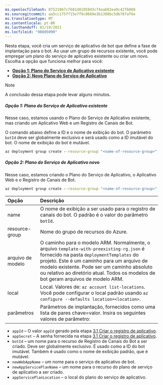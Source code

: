 ```yaml
---
ms.openlocfilehash: 07521067cf601d8105943cf4aa682ea9c42fb088
ms.sourcegitcommit: aa5cc175ff15e7f9c8669e3b1398bc5db707af6e
ms.translationtype: MT
ms.contentlocale: pt-BR
ms.lasthandoff: 01/19/2021
ms.locfileid: "98605090"
---
```

Nesta etapa, você cria um serviço de aplicativo de bot que define a fase de implantação para o bot. Ao usar um grupo de recursos existente, você pode empregar um plano do serviço de aplicativo existente ou criar um novo. Escolha a opção que funciona melhor para você:

- [**Opção 1: Plano do Serviço de Aplicativo existente**](#option-1-existing-app-service-plan)
- [**Opção 2: Novo Plano do Serviço de Aplicativo**](#option-2-new-app-service-plan)

> [!NOTE]
> A conclusão dessa etapa pode levar alguns minutos.

##### <a name="option-1-existing-app-service-plan"></a>**Opção 1: Plano do Serviço de Aplicativo existente**

Nesse caso, estamos usando o Plano do Serviço de Aplicativo existente, mas criando um Aplicativo Web e um Registro de Canais de Bot.

O comando abaixo define a ID e o nome de exibição do bot. O parâmetro `botId` deve ser globalmente exclusivo e será usado como a ID imutável do bot. O nome de exibição do bot é mutável.

```cmd
az deployment group create --resource-group "<name-of-resource-group>" --template-file "<path-to-template-with-preexisting-rg.json>" --parameters appId="<app-id-from-previous-step>" appSecret="<password-from-previous-step>" botId="<id or bot-app-service-name>" newWebAppName="<bot-app-service-name>" existingAppServicePlan="<name-of-app-service-plan>" appServicePlanLocation="<region-location-name>" --name "<bot-app-service-name>"
```

##### <a name="option-2-new-app-service-plan"></a>**Opção 2: Plano do Serviço de Aplicativo novo**

Nesse caso, estamos criando o Plano do Serviço de Aplicativo, o Aplicativo Web e o Registro de Canais de Bot.

```cmd
az deployment group create --resource-group "<name-of-resource-group>" --template-file "<path-to-template-with-preexisting-rg.json>" --parameters appId="<app-id-from-previous-step>" appSecret="<password-from-previous-step>" botId="<id or bot-app-service-name>" newWebAppName="<bot-app-service-name>" newAppServicePlanName="<name-of-app-service-plan>" appServicePlanLocation="<region-location-name>" --name "<bot-app-service-name>"
```

| Opção   | Descrição |
|:---------|:------------|
| name | O nome de exibição a ser usado para o registro de canais do bot. O padrão é o valor do parâmetro `botId`.|
| resource-group | Nome do grupo de recursos do Azure. |
| arquivo de modelo | O caminho para o modelo ARM. Normalmente, o arquivo `template-with-preexisting-rg.json` é fornecido na pasta `deploymentTemplates` do projeto. Este é um caminho para um arquivo de modelo existente. Pode ser um caminho absoluto ou relativo ao diretório atual. Todos os modelos de bot geram arquivos de modelo ARM.|
| local |Local. Valores de: `az account list-locations`. Você pode configurar o local padrão usando `az configure --defaults location=<location>`. |
| parâmetros | Parâmetros de implantação, fornecidos como uma lista de pares chave=valor. Insira os seguintes valores de parâmetro:

- `appId` – O valor `appId` gerado pela etapa [3.1 Criar o registro de aplicativo](../../bot-builder-deploy-az-cli.md#3-create-the-application-registration).
- `appSecret` – A senha fornecida na etapa [3.1 Criar o registro de aplicativo](../../bot-builder-deploy-az-cli.md#3-create-the-application-registration).
- `botId` – um nome para o recurso de Registro de Canais do Bot a ser criado. Deve ser globalmente exclusivo. É usado como a ID do bot imutável. Também é usado como o nome de exibição padrão, que é mutável.
- `newWebAppName` – um nome para o serviço de aplicativo de bot.
- `newAppServicePlanName` – um nome para o recurso do plano de serviço de aplicativo a ser criado.
- `appServicePlanLocation` – o local do plano do serviço de aplicativo.
